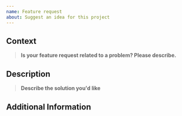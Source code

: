```yaml
---
name: Feature request
about: Suggest an idea for this project
---
```

<!-- markdownlint-disable MD002 -->
<!-- markdownlint-disable MD041 -->

## Context

> **Is your feature request related to a problem? Please describe.**

<!-- A clear and concise description of what the problem is. Ex. I'm always frustrated when [...] -->

## Description

> **Describe the solution you'd like**

<!-- A clear and concise description of what you want to happen. -->

## Additional Information

<!-- Add any other context or screenshots about the feature request here. -->
